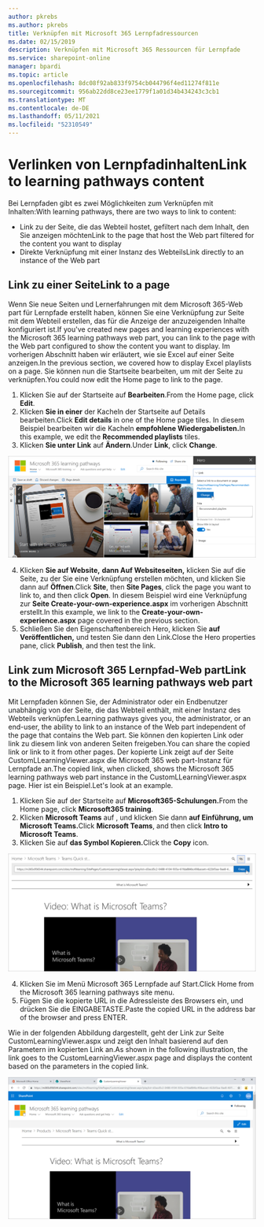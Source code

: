 ```yaml
---
author: pkrebs
ms.author: pkrebs
title: Verknüpfen mit Microsoft 365 Lernpfadressourcen
ms.date: 02/15/2019
description: Verknüpfen mit Microsoft 365 Ressourcen für Lernpfade
ms.service: sharepoint-online
manager: bpardi
ms.topic: article
ms.openlocfilehash: 8dc08f92ab833f9754cb044796f4ed11274f811e
ms.sourcegitcommit: 956ab22dd8ce23ee1779f1a01d34b434243c3cb1
ms.translationtype: MT
ms.contentlocale: de-DE
ms.lasthandoff: 05/11/2021
ms.locfileid: "52310549"
---
```

# <a name="link-to-learning-pathways-content"></a><span data-ttu-id="7ae3f-103">Verlinken von Lernpfadinhalten</span><span class="sxs-lookup"><span data-stu-id="7ae3f-103">Link to learning pathways content</span></span>

<span data-ttu-id="7ae3f-104">Bei Lernpfaden gibt es zwei Möglichkeiten zum Verknüpfen mit Inhalten:</span><span class="sxs-lookup"><span data-stu-id="7ae3f-104">With learning pathways, there are two ways to link to content:</span></span>

- <span data-ttu-id="7ae3f-105">Link zu der Seite, die das Webteil hostet, gefiltert nach dem Inhalt, den Sie anzeigen möchten</span><span class="sxs-lookup"><span data-stu-id="7ae3f-105">Link to the page that host the Web part filtered for the content you want to display</span></span> 
- <span data-ttu-id="7ae3f-106">Direkte Verknüpfung mit einer Instanz des Webteils</span><span class="sxs-lookup"><span data-stu-id="7ae3f-106">Link directly to an instance of the Web part</span></span>

## <a name="link-to-a-page"></a><span data-ttu-id="7ae3f-107">Link zu einer Seite</span><span class="sxs-lookup"><span data-stu-id="7ae3f-107">Link to a page</span></span>

<span data-ttu-id="7ae3f-108">Wenn Sie neue Seiten und Lernerfahrungen mit dem Microsoft 365-Web part für Lernpfade erstellt haben, können Sie eine Verknüpfung zur Seite mit dem Webteil erstellen, das für die Anzeige der anzuzeigenden Inhalte konfiguriert ist.</span><span class="sxs-lookup"><span data-stu-id="7ae3f-108">If you've created new pages and learning experiences with the Microsoft 365 learning pathways web part, you can link to the page with the Web part configured to show the content you want to display.</span></span> <span data-ttu-id="7ae3f-109">Im vorherigen Abschnitt haben wir erläutert, wie sie Excel auf einer Seite anzeigen.</span><span class="sxs-lookup"><span data-stu-id="7ae3f-109">In the previous section, we covered how to display Excel playlists on a page.</span></span> <span data-ttu-id="7ae3f-110">Sie können nun die Startseite bearbeiten, um mit der Seite zu verknüpfen.</span><span class="sxs-lookup"><span data-stu-id="7ae3f-110">You could now edit the Home page to link to the page.</span></span> 

1. <span data-ttu-id="7ae3f-111">Klicken Sie auf der Startseite auf **Bearbeiten**.</span><span class="sxs-lookup"><span data-stu-id="7ae3f-111">From the Home page, click **Edit**.</span></span>
2. <span data-ttu-id="7ae3f-112">Klicken **Sie in einer** der Kacheln der Startseite auf Details bearbeiten.</span><span class="sxs-lookup"><span data-stu-id="7ae3f-112">Click **Edit details** in one of the Home page tiles.</span></span> <span data-ttu-id="7ae3f-113">In diesem Beispiel bearbeiten wir die Kacheln **empfohlene Wiedergabelisten.**</span><span class="sxs-lookup"><span data-stu-id="7ae3f-113">In this example, we edit the **Recommended playlists** tiles.</span></span>
3. <span data-ttu-id="7ae3f-114">Klicken **Sie unter Link** auf **Ändern**.</span><span class="sxs-lookup"><span data-stu-id="7ae3f-114">Under **Link**, click **Change**.</span></span>

![Hauptbildschirm "Pfade", auf dem die Schaltfläche "Ändern" hochligiert ist.](media/cg-linktopage.png)

4. <span data-ttu-id="7ae3f-116">Klicken **Sie auf Website,** **dann Auf Websiteseiten,** klicken Sie auf die Seite, zu der Sie eine Verknüpfung erstellen möchten, und klicken Sie dann auf **Öffnen**.</span><span class="sxs-lookup"><span data-stu-id="7ae3f-116">Click **Site**, then **Site Pages**, click the page you want to link to, and then click **Open**.</span></span> <span data-ttu-id="7ae3f-117">In diesem Beispiel wird eine Verknüpfung zur **Seite Create-your-own-experience.aspx** im vorherigen Abschnitt erstellt.</span><span class="sxs-lookup"><span data-stu-id="7ae3f-117">In this example, we link to the **Create-your-own-experience.aspx** page covered in the previous section.</span></span>
5. <span data-ttu-id="7ae3f-118">Schließen Sie den Eigenschaftenbereich Hero, klicken Sie **auf Veröffentlichen,** und testen Sie dann den Link.</span><span class="sxs-lookup"><span data-stu-id="7ae3f-118">Close the Hero properties pane, click **Publish**, and then test the link.</span></span> 

## <a name="link-to-the-microsoft-365-learning-pathways-web-part"></a><span data-ttu-id="7ae3f-119">Link zum Microsoft 365 Lernpfad-Web part</span><span class="sxs-lookup"><span data-stu-id="7ae3f-119">Link to the Microsoft 365 learning pathways web part</span></span>
<span data-ttu-id="7ae3f-120">Mit Lernpfaden können Sie, der Administrator oder ein Endbenutzer unabhängig von der Seite, die das Webteil enthält, mit einer Instanz des Webteils verknüpfen.</span><span class="sxs-lookup"><span data-stu-id="7ae3f-120">Learning pathways gives you, the administrator, or an end-user, the ability to link to an instance of the Web part independent of the page that contains the Web part.</span></span> <span data-ttu-id="7ae3f-121">Sie können den kopierten Link oder link zu diesem link von anderen Seiten freigeben.</span><span class="sxs-lookup"><span data-stu-id="7ae3f-121">You can share the copied link or link to it from other pages.</span></span> <span data-ttu-id="7ae3f-122">Der kopierte Link zeigt auf der Seite CustomLLearningViewer.aspx die Microsoft 365 web part-Instanz für Lernpfade an.</span><span class="sxs-lookup"><span data-stu-id="7ae3f-122">The copied link, when clicked, shows the Microsoft 365 learning pathways web part instance in the CustomLLearningViewer.aspx page.</span></span> <span data-ttu-id="7ae3f-123">Hier ist ein Beispiel.</span><span class="sxs-lookup"><span data-stu-id="7ae3f-123">Let's look at an example.</span></span> 

1. <span data-ttu-id="7ae3f-124">Klicken Sie auf der Startseite auf **Microsoft365-Schulungen.**</span><span class="sxs-lookup"><span data-stu-id="7ae3f-124">From the Home page, click **Microsoft365 training**.</span></span>
2. <span data-ttu-id="7ae3f-125">Klicken **Microsoft Teams** auf , und klicken Sie dann **auf Einführung, um Microsoft Teams.**</span><span class="sxs-lookup"><span data-stu-id="7ae3f-125">Click **Microsoft Teams**, and then click **Intro to Microsoft Teams**.</span></span>
3. <span data-ttu-id="7ae3f-126">Klicken Sie auf **das Symbol Kopieren.**</span><span class="sxs-lookup"><span data-stu-id="7ae3f-126">Click the **Copy** icon.</span></span>

![Beispielbildschirm mit der URL mit der Schaltfläche Kopieren daneben hervorgehoben.](media/cg-linktowebpart.png)

4. <span data-ttu-id="7ae3f-128">Klicken Sie im Menü Microsoft 365 Lernpfade auf Start.</span><span class="sxs-lookup"><span data-stu-id="7ae3f-128">Click Home from the Microsoft 365 learning pathways site menu.</span></span>
5. <span data-ttu-id="7ae3f-129">Fügen Sie die kopierte URL in die Adressleiste des Browsers ein, und drücken Sie die EINGABETASTE.</span><span class="sxs-lookup"><span data-stu-id="7ae3f-129">Paste the copied URL in the address bar of the browser and press ENTER.</span></span> 

<span data-ttu-id="7ae3f-130">Wie in der folgenden Abbildung dargestellt, geht der Link zur Seite CustomLearningViewer.aspx und zeigt den Inhalt basierend auf den Parametern im kopierten Link an.</span><span class="sxs-lookup"><span data-stu-id="7ae3f-130">As shown in the following illustration, the link goes to the CustomLearningViewer.aspx page and displays the content based on the parameters in the copied link.</span></span> 

![Beispielseite angezeigt.](media/cg-linktowebpartviewer.png)

